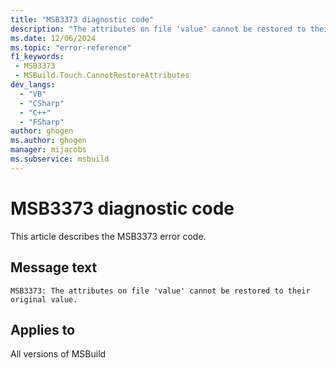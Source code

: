 ```yaml
---
title: "MSB3373 diagnostic code"
description: "The attributes on file 'value' cannot be restored to their original value."
ms.date: 12/06/2024
ms.topic: "error-reference"
f1_keywords:
 - MSB3373
 - MSBuild.Touch.CannotRestoreAttributes
dev_langs:
  - "VB"
  - "CSharp"
  - "C++"
  - "FSharp"
author: ghogen
ms.author: ghogen
manager: mijacobs
ms.subservice: msbuild
---
```


# MSB3373 diagnostic code

<!-- :::ErrorDefinitionDescription::: -->
<!-- :::editable-content name="introDescription"::: -->
This article describes the MSB3373 error code.
<!-- :::editable-content-end::: -->

## Message text

`MSB3373: The attributes on file 'value' cannot be restored to their original value.`

<!-- :::editable-content name="postOutputDescription"::: -->
<!--
{StrBegin="MSB3373: "}
-->
<!-- :::editable-content-end::: -->
<!-- :::ErrorDefinitionDescription-end::: -->

## Applies to

All versions of MSBuild
